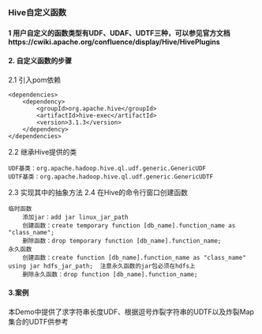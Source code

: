 ### Hive自定义函数
#### 1 用户自定义的函数类型有UDF、UDAF、UDTF三种，可以参见官方文档https://cwiki.apache.org/confluence/display/Hive/HivePlugins
#### 2. 自定义函数的步骤
2.1 引入pom依赖
```$xslt
<dependencies>
	<dependency>
		<groupId>org.apache.hive</groupId>
		<artifactId>hive-exec</artifactId>
		<version>3.1.3</version>
	</dependency>
</dependencies>
```
2.2 继承Hive提供的类
```$xslt
UDF基类：org.apache.hadoop.hive.ql.udf.generic.GenericUDF
UDTF基类：org.apache.hadoop.hive.ql.udf.generic.GenericUDTF
```
2.3 实现其中的抽象方法
2.4 在Hive的命令行窗口创建函数
```$xslt
临时函数
    添加jar：add jar linux_jar_path
    创建函数：create temporary function [db_name].function_name as "class_name";
    删除函数：drop temporary function [db_name].function_name;
永久函数
    创建函数：create function [db_name].function_name as "class_name" using jar hdfs_jar_path;  注意永久函数的jar包必须在hdfs上
    删除永久函数：drop function [db_name].function_name;
```
#### 3.案例
本Demo中提供了求字符串长度UDF、根据逗号炸裂字符串的UDTF以及炸裂Map集合的UDTF供参考
